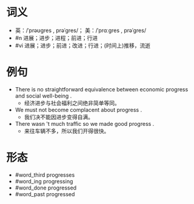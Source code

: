 # 词义
- 英：/ˈprəʊɡres , prəˈɡres/； 美：/ˈprɑːɡres , prəˈɡres/
- #n 进展；进步；进程；前进；行进
- #vi 进展；进步；前进；改进；行进；(时间上)推移，流逝
# 例句
- There is no straightforward equivalence between economic progress and social well-being .
	- 经济进步与社会福利之间绝非简单等同。
- We must not become complacent about progress .
	- 我们决不能因进步变得自满。
- There wasn 't much traffic so we made good progress .
	- 来往车辆不多，所以我们开得很快。
# 形态
- #word_third progresses
- #word_ing progressing
- #word_done progressed
- #word_past progressed
